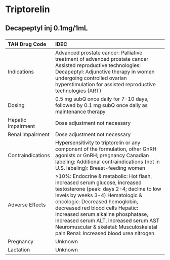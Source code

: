 # Triptorelin

## Decapeptyl inj 0.1mg/1mL

##### 

| TAH Drug Code      | IDEC                                                                                                                                                                                                                                                                                                                                                                                              |
|:-------------------|:--------------------------------------------------------------------------------------------------------------------------------------------------------------------------------------------------------------------------------------------------------------------------------------------------------------------------------------------------------------------------------------------------|
| Indications        | Advanced prostate cancer: Palliative treatment of advanced prostate cancer Assisted reproductive technologies: Decapeptyl: Adjunctive therapy in women undergoing controlled ovarian hyperstimulation for assisted reproductive technologies (ART)                                                                                                                                                |
| Dosing             | 0.5 mg subQ once daily for 7-10 days, followed by 0.1 mg subQ once daily as maintenance therapy                                                                                                                                                                                                                                                                                                   |
| Hepatic Impairment | Dose adjustment not necessary                                                                                                                                                                                                                                                                                                                                                                     |
| Renal Impairment   | Dose adjustment not necessary                                                                                                                                                                                                                                                                                                                                                                     |
| Contraindications  | Hypersensitivity to triptorelin or any component of the formulation, other GnRH agonists or GnRH; pregnancy Canadian labeling: Additional contraindications (not in U.S. labeling): Breast-feeding women                                                                                                                                                                                          |
| Adverse Effects    | >10%: Endocrine & metabolic: Hot flash, increased serum glucose, increased testosterone (peak: days 2-4; decline to low levels by weeks 3-4) Hematologic & oncologic: Decreased hemoglobin, decreased red blood cells Hepatic: Increased serum alkaline phosphatase, increased serum ALT, increased serum AST Neuromuscular & skeletal: Musculoskeletal pain Renal: Increased blood urea nitrogen |
| Pregnancy          | Unknown                                                                                                                                                                                                                                                                                                                                                                                           |
| Lactation          | Unknown                                                                                                                                                                                                                                                                                                                                                                                           |

